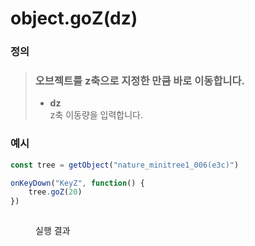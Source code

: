 # object.goZ(dz)

### 정의

> ### 오브젝트를 z축으로 지정한 만큼 바로 이동합니다.
>
> * **dz**\
>   z축 이동량을 입력합니다.



### 예시

```javascript
const tree = getObject("nature_minitree1_006(e3c)")

onKeyDown("KeyZ", function() {
    tree.goZ(20)
})
```

<figure><img src="../../../.gitbook/assets/화면_기록_2022-12-20_오후_8_54_04_AdobeExpress.gif" alt=""><figcaption><p>실행 결과</p></figcaption></figure>
